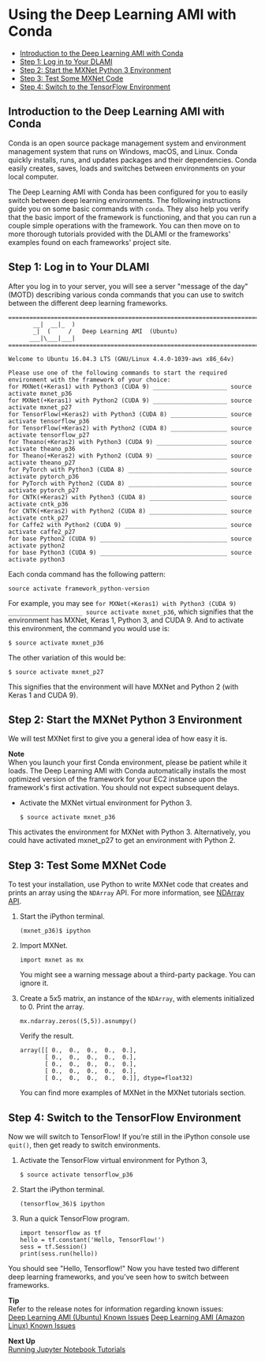 # Using the Deep Learning AMI with Conda<a name="tutorial-conda"></a>


+ [Introduction to the Deep Learning AMI with Conda](#tutorial-conda-overview)
+ [Step 1: Log in to Your DLAMI](#tutorial-conda-login)
+ [Step 2: Start the MXNet Python 3 Environment](#tutorial-conda-switch-mxnet)
+ [Step 3: Test Some MXNet Code](#tutorial-conda-test-mxnet)
+ [Step 4: Switch to the TensorFlow Environment](#tutorial-conda-switch-tf)

## Introduction to the Deep Learning AMI with Conda<a name="tutorial-conda-overview"></a>

Conda is an open source package management system and environment management system that runs on Windows, macOS, and Linux\. Conda quickly installs, runs, and updates packages and their dependencies\. Conda easily creates, saves, loads and switches between environments on your local computer\.

The Deep Learning AMI with Conda has been configured for you to easily switch between deep learning environments\. The following instructions guide you on some basic commands with `conda`\. They also help you verify that the basic import of the framework is functioning, and that you can run a couple simple operations with the framework\. You can then move on to more thorough tutorials provided with the DLAMI or the frameworks' examples found on each frameworks' project site\.

## Step 1: Log in to Your DLAMI<a name="tutorial-conda-login"></a>

After you log in to your server, you will see a server "message of the day" \(MOTD\) describing various conda commands that you can use to switch between the different deep learning frameworks\.

```
=============================================================================
       __|  __|_  )
       _|  (     /   Deep Learning AMI  (Ubuntu)
      ___|\___|___|
=============================================================================

Welcome to Ubuntu 16.04.3 LTS (GNU/Linux 4.4.0-1039-aws x86_64v)

Please use one of the following commands to start the required environment with the framework of your choice:
for MXNet(+Keras1) with Python3 (CUDA 9) _____________________ source activate mxnet_p36
for MXNet(+Keras1) with Python2 (CUDA 9) _____________________ source activate mxnet_p27
for TensorFlow(+Keras2) with Python3 (CUDA 8) ________________ source activate tensorflow_p36
for TensorFlow(+Keras2) with Python2 (CUDA 8) ________________ source activate tensorflow_p27
for Theano(+Keras2) with Python3 (CUDA 9) ____________________ source activate theano_p36
for Theano(+Keras2) with Python2 (CUDA 9) ____________________ source activate theano_p27
for PyTorch with Python3 (CUDA 8) ____________________________ source activate pytorch_p36
for PyTorch with Python2 (CUDA 8) ____________________________ source activate pytorch_p27
for CNTK(+Keras2) with Python3 (CUDA 8) ______________________ source activate cntk_p36
for CNTK(+Keras2) with Python2 (CUDA 8) ______________________ source activate cntk_p27
for Caffe2 with Python2 (CUDA 9) _____________________________ source activate caffe2_p27
for base Python2 (CUDA 9) ____________________________________ source activate python2
for base Python3 (CUDA 9) ____________________________________ source activate python3
```

Each conda command has the following pattern:

`source activate framework_python-version`

For example, you may see `for MXNet(+Keras1) with Python3 (CUDA 9) _____________________ source activate mxnet_p36`, which signifies that the environment has MXNet, Keras 1, Python 3, and CUDA 9\. And to activate this environment, the command you would use is:

```
$ source activate mxnet_p36
```

The other variation of this would be:

```
$ source activate mxnet_p27
```

This signifies that the environment will have MXNet and Python 2 \(with Keras 1 and CUDA 9\)\.

## Step 2: Start the MXNet Python 3 Environment<a name="tutorial-conda-switch-mxnet"></a>

We will test MXNet first to give you a general idea of how easy it is\.

**Note**  
When you launch your first Conda environment, please be patient while it loads\. The Deep Learning AMI with Conda automatically installs the most optimized version of the framework for your EC2 instance upon the framework's first activation\. You should not expect subsequent delays\.

+ Activate the MXNet virtual environment for Python 3\.

  ```
  $ source activate mxnet_p36
  ```

This activates the environment for MXNet with Python 3\. Alternatively, you could have activated mxnet\_p27 to get an environment with Python 2\.

## Step 3: Test Some MXNet Code<a name="tutorial-conda-test-mxnet"></a>

To test your installation, use Python to write MXNet code that creates and prints an array using the `NDArray` API\. For more information, see [NDArray API](http://mxnet.io/api/python/ndarray.html)\.

1. Start the iPython terminal\.

   ```
   (mxnet_p36)$ ipython
   ```

1. Import MXNet\.

   ```
   import mxnet as mx
   ```

   You might see a warning message about a third\-party package\. You can ignore it\.

1. Create a 5x5 matrix, an instance of the `NDArray`, with elements initialized to 0\. Print the array\.

   ```
   mx.ndarray.zeros((5,5)).asnumpy()
   ```

   Verify the result\.

   ```
   array([[ 0.,  0.,  0.,  0.,  0.],
          [ 0.,  0.,  0.,  0.,  0.],
          [ 0.,  0.,  0.,  0.,  0.],
          [ 0.,  0.,  0.,  0.,  0.],
          [ 0.,  0.,  0.,  0.,  0.]], dtype=float32)
   ```

   You can find more examples of MXNet in the MXNet tutorials section\.

## Step 4: Switch to the TensorFlow Environment<a name="tutorial-conda-switch-tf"></a>

Now we will switch to TensorFlow\! If you're still in the iPython console use `quit()`, then get ready to switch environments\.

1. Activate the TensorFlow virtual environment for Python 3,

   ```
   $ source activate tensorflow_p36
   ```

1. Start the iPython terminal\.

   ```
   (tensorflow_36)$ ipython
   ```

1. Run a quick TensorFlow program\.

   ```
   import tensorflow as tf
   hello = tf.constant('Hello, TensorFlow!')
   sess = tf.Session()
   print(sess.run(hello))
   ```

You should see "Hello, Tensorflow\!" Now you have tested two different deep learning frameworks, and you've seen how to switch between frameworks\.

**Tip**  
Refer to the release notes for information regarding known issues:  
[Deep Learning AMI \(Ubuntu\) Known Issues](CONDA_UBUNTU1.md#CONDA_UBUNTU1-known-issues)
[Deep Learning AMI \(Amazon Linux\) Known Issues](CONDA_AML1.md#CONDA_AML1-known-issues)

**Next Up**  
[Running Jupyter Notebook Tutorials](tutorial-jupyter.md)